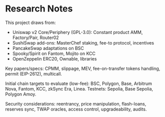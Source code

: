 # Research Notes

This project draws from:

- Uniswap v2 Core/Periphery (GPL-3.0): Constant product AMM, Factory/Pair, Router02
- SushiSwap add-ons: MasterChef staking, fee-to protocol, incentives
- PancakeSwap adaptations on BSC
- Spooky/Spirit on Fantom, Mojito on KCC
- OpenZeppelin ERC20, Ownable, libraries

Key papers/specs: CPMM, slippage, MEV, fee-on-transfer tokens handling, permit (EIP-2612), multicall.

Initial chain targets to evaluate (low-fee): BSC, Polygon, Base, Arbitrum Nova, Fantom, KCC, zkSync Era, Linea. Testnets: Sepolia, Base Sepolia, Polygon Amoy.

Security considerations: reentrancy, price manipulation, flash-loans, reserves sync, TWAP oracles, access control, upgradeability, audits.
